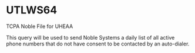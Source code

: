 # UTLWS64
TCPA Noble File for UHEAA

This query will be used to send Noble Systems a daily list of all active phone numbers that do not have consent to be contacted by an auto-dialer.
